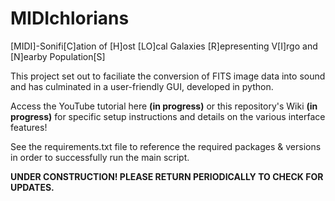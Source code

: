# MIDIchlorians
[MIDI]-Sonifi[C]ation of [H]ost [LO]cal Galaxies [R]epresenting V[I]rgo and [N]earby Population[S]

This project set out to faciliate the conversion of FITS image data into sound and has culminated in a user-friendly GUI, developed in python. 

Access the YouTube tutorial here **(in progress)** or this repository's Wiki **(in progress)** for specific setup instructions and details on the various interface features!

See the requirements.txt file to reference the required packages & versions in order to successfully run the main script.

**UNDER CONSTRUCTION! PLEASE RETURN PERIODICALLY TO CHECK FOR UPDATES.**
